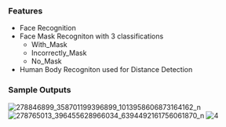 ### Features
* Face Recognition
* Face Mask Recogniton with 3 classifications
  * With_Mask
  * Incorrectly_Mask
  * No_Mask
* Human Body Recogniton used for Distance Detection


### Sample Outputs
![278846899_358701199396899_1013958606873164162_n](https://user-images.githubusercontent.com/15859284/177238810-5c508c91-ee45-444f-afd6-42212289d6ff.jpg)
![278765013_396455628966034_6394492161756061870_n](https://user-images.githubusercontent.com/15859284/177238914-9dcf786b-e18f-4445-bd82-f891959cd08a.jpg)
![4](https://user-images.githubusercontent.com/15859284/177239010-b34be794-9b66-4448-a28d-6f2eea03eb19.png)


